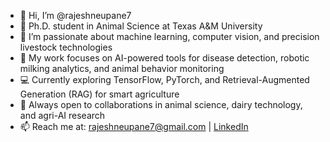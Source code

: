 - 👋 Hi, I’m @rajeshneupane7
- 🧠 Ph.D. student in Animal Science at Texas A&M University
- 🤖 I’m passionate about machine learning, computer vision, and precision livestock technologies
- 🐄 My work focuses on AI-powered tools for disease detection, robotic milking analytics, and animal behavior monitoring
- 💻 Currently exploring TensorFlow, PyTorch, and Retrieval-Augmented Generation (RAG) for smart agriculture
- 🌱 Always open to collaborations in animal science, dairy technology, and agri-AI research
- 📫 Reach me at: rajeshneupane7@gmail.com | [LinkedIn](https://www.linkedin.com/in/rajneu)
